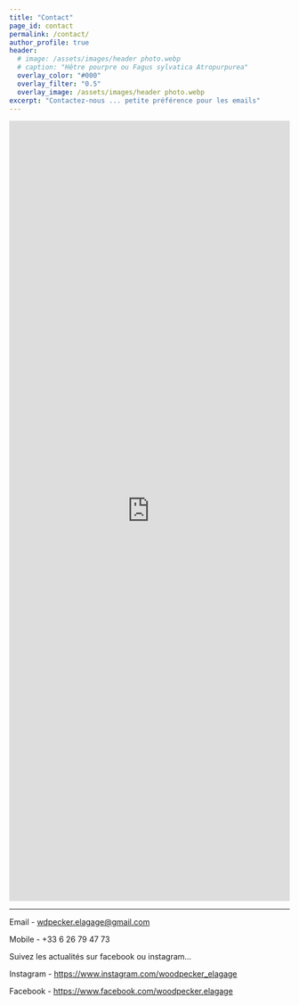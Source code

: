 ```yaml
---
title: "Contact"
page_id: contact
permalink: /contact/
author_profile: true
header:
  # image: /assets/images/header photo.webp
  # caption: "Hêtre pourpre ou Fagus sylvatica Atropurpurea"
  overlay_color: "#000"
  overlay_filter: "0.5"
  overlay_image: /assets/images/header photo.webp
excerpt: "Contactez-nous ... petite préférence pour les emails"
---
```


<iframe src="https://fm.addxt.com/form/?vf=1FAIpQLSeG8ecmD7nGBUpvTSqmiPiQL1NCDHTW-LVc78NFOAPaQtppIQ" width="100%" height="1400" frameborder="0" marginheight="0" marginwidth="0">Loading…</iframe>

---

Email - wdpecker.elagage@gmail.com

Mobile - +33 6 26 79 47 73

Suivez les actualités sur facebook ou instagram…

Instagram - <https://www.instagram.com/woodpecker_elagage> 

Facebook - <https://www.facebook.com/woodpecker.elagage> 
